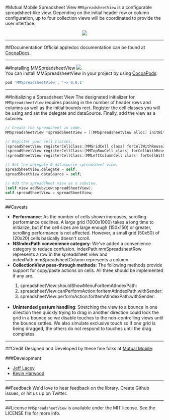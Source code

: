 #Mutual Mobile Spreadsheet View
`MMSpreadsheetView` is a configurable spreadsheet-like view. Depending on the initial header row or column configuration, up to four collection views will be coordinated to provide the user interface.

<p align="center" >
<img src="http://mutualmobile.github.io/MMSpreadsheetView/ExampleImages/Example.png"/>
</p>

---

##Documentation
Official appledoc documentation can be found at [CocoaDocs](http://cocoadocs.org/docsets/MMSpreadsheetView/).

---

##Installing MMSpreadsheetView
<img src="http://cocoapod-badges.herokuapp.com/v/MMSpreadsheetView/badge.png"/><br/>
You can install MMSpreadsheetView in your project by using [CocoaPods](https://github.com/cocoapods/cocoapods):

```Ruby
pod 'MMSpreadsheetView', '~> 0.0.1'
```

---

##Initializing a Spreadsheet View
The designated initializer for `MMSpreadsheetView` requires passing in the number of header rows and columns as well as the initial bounds rect. Register the cell classes you will be using and set the delegate and dataSource. Finally, add the view as a subview.

```Objective-C
// Create the spreadsheet in code.
MMSpreadsheetView *spreadSheetView = [[MMSpreadsheetView alloc] initWithNumberOfHeaderRows:1 numberOfHeaderColumns:1 frame:self.view.bounds];

// Register your cell classes.
[spreadSheetView registerCellClass:[MMGridCell class] forCellWithReuseIdentifier:@"GridCell"];
[spreadSheetView registerCellClass:[MMTopRowCell class] forCellWithReuseIdentifier:@"TopRowCell"];
[spreadSheetView registerCellClass:[MMLeftColumnCell class] forCellWithReuseIdentifier:@"LeftColumnCell"];

// Set the delegate & datasource spreadsheet view.
spreadSheetView.delegate = self;
spreadSheetView.dataSource = self;

// Add the spreadsheet view as a subview.
[self.view addSubview:spreadSheetView];
self.spreadSheetView = spreadSheetView;
```

---

##Caveats

<ul>
<li><strong>Performance</strong>: As the number of cells shown increases, scrolling performance declines. A large grid (1000x1000) takes a long time to initialize, but if the cell sizes are large enough (150x150) or greater, scrolling performance is not affected. However, a small grid (50x50) of (20x20) cells basically doesn't scroll.</li>
<li><strong>NSIndexPath convenience category</strong>: We've added a convenience category to reduce confusion. indexPath.mmSpreadsheetRow represents a row in the spreadsheet view and indexPath.mmSpreadsheetColumn represents a column.</li>
<li><strong>CollectionView pass-through methods</strong>: The following methods provide support for copy/paste actions on cells. All three should be implemented if any are.</li>
<ol>
<li>spreadsheetView:shouldShowMenuForItemAtIndexPath:</li>
<li>spreadsheetView:canPerformAction:forItemAtIndexPath:withSender:</li>
<li>spreadsheetView:performAction:forItemAtIndexPath:withSender:<br /><br /></li>
</ol>  

<li><strong>Unintended gesture handling</strong>: Stretching the view to a bounce in one direction then quickly trying to drag in another direction could lock the grid in a bounce so we disable touches to the non-controlling views until the bounce settles. We also simulate exclusive touch so if one grid is being dragged, the others do not respond to touches until the drag completes.</li>
</ul>

---

##Credit
Designed and Developed by these fine folks at [Mutual Mobile](http://mutualmobile.com):

###Development

* [Jeff Lacey](http://twitter.com/canispater)
* [Kevin Harwood](http://twitter.com/kevinharwood)

---

##Feedback
We'd love to hear feedback on the library. Create Github issues, or hit us up on Twitter.

---

##License
`MMSpreadsheetView` is available under the MIT license. See the LICENSE file for more info.
